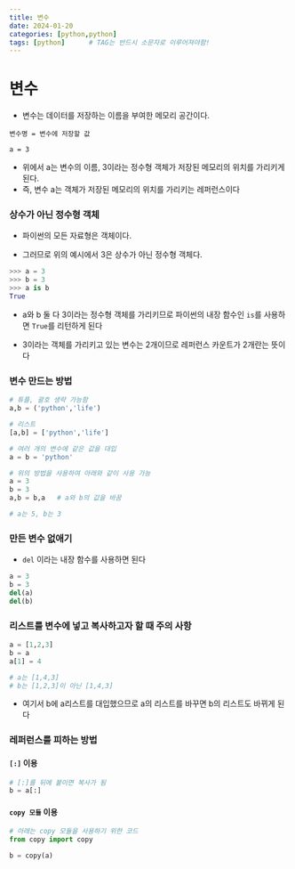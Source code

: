 ```yaml
---
title: 변수
date: 2024-01-20
categories: [python,python]
tags: [python]		# TAG는 반드시 소문자로 이루어져야함!
---
```


# **변수**

* 변수는 데이터를 저장하는 이름을 부여한 메모리 공간이다.

```
변수명 = 변수에 저장할 값

a = 3
```

* 위에서 a는 변수의 이름, 3이라는 정수형 객체가 저장된 메모리의 위치를 가리키게 된다.
* 즉, 변수 a는 객체가 저장된 메모리의 위치를 가리키는 레퍼런스이다


### 상수가 아닌 정수형 객체

* 파이썬의 모든 자료형은 객체이다.

* 그러므로 위의 예시에서 3은 상수가 아닌 정수형 객체다.

```py
>>> a = 3
>>> b = 3
>>> a is b
True
```

* a와 b 둘 다 3이라는 정수형 객체를 가리키므로 파이썬의 내장 함수인 `is`를 사용하면 `True`를 리턴하게 된다

* 3이라는 객체를 가리키고 있는 변수는 2개이므로 레퍼런스 카운트가 2개란는 뜻이다


### 변수 만드는 방법


```py
# 튜플, 괄호 생략 가능함
a,b = ('python','life')

# 리스트
[a,b] = ['python','life']

# 여러 개의 변수에 같은 값을 대입
a = b = 'python'

# 위의 방법을 사용하여 아래와 같이 사용 가능
a = 3
b = 3
a,b = b,a   # a와 b의 값을 바꿈

# a는 5, b는 3
```

### 만든 변수 없애기

* `del` 이라는 내장 함수를 사용하면 된다

```py
a = 3
b = 3
del(a)
del(b)
```

### 리스트를 변수에 넣고 복사하고자 할 때 주의 사항

```py
a = [1,2,3]
b = a
a[1] = 4

# a는 [1,4,3]
# b는 [1,2,3]이 아닌 [1,4,3]
```

* 여기서 b에 a리스트를 대입했으므로 a의 리스트를 바꾸면 b의 리스트도 바뀌게 된다

### 레퍼런스를 피하는 방법

####  `[:]` 이용

```py
# [:]를 뒤에 붙이면 복사가 됨
b = a[:]
```

#### `copy 모듈` 이용

```py
# 아래는 copy 모듈을 사용하기 위한 코드
from copy import copy

b = copy(a)
```